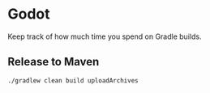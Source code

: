 Godot
=====

Keep track of how much time you spend on Gradle builds.

Release to Maven
----------------

    ./gradlew clean build uploadArchives
